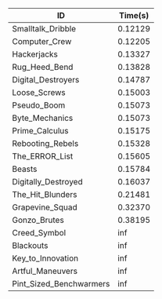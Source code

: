 |ID|Time(s)|
|-|-|
|Smalltalk_Dribble|0.12129|
|Computer_Crew|0.12205|
|Hackerjacks|0.13327|
|Rug_Heed_Bend|0.13828|
|Digital_Destroyers|0.14787|
|Loose_Screws|0.15003|
|Pseudo_Boom|0.15073|
|Byte_Mechanics|0.15073|
|Prime_Calculus|0.15175|
|Rebooting_Rebels|0.15328|
|The_ERROR_List|0.15605|
|Beasts|0.15784|
|Digitally_Destroyed|0.16037|
|The_Hit_Blunders|0.21481|
|Grapevine_Squad|0.32370|
|Gonzo_Brutes|0.38195|
|Creed_Symbol|inf|
|Blackouts|inf|
|Key_to_Innovation|inf|
|Artful_Maneuvers|inf|
|Pint_Sized_Benchwarmers|inf|
